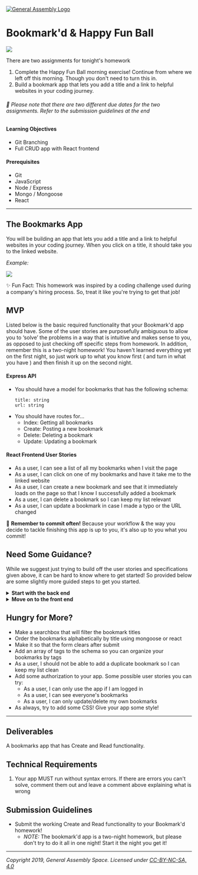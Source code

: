 [![General Assembly Logo](/ga_cog.png)](https://generalassemb.ly)

# Bookmark'd & Happy Fun Ball

![](https://fthmb.tqn.com/N8UHZxApLqho5sUDbpSRyEy1tV8=/768x0/filters:no_upscale():max_bytes(150000):strip_icc()/Bookmarks-56d0cca45f9b5879cc7123a4.jpg)

There are two assignments for tonight's homework 

1. Complete the Happy Fun Ball morning exercise! Continue from where we left off this morning. Though you don't need to turn this in.
2. Build a bookmark app that lets you add a title and a link to helpful websites in your coding journey.

###### :red_circle: Please note that there are two different due dates for the two assignments. Refer to the submission guidelines at the end

#### Learning Objectives

- Git Branching
- Full CRUD app with React frontend

#### Prerequisites

- Git
- JavaScript
- Node / Express
- Mongo / Mongoose
- React

---

## The Bookmarks App

You will be building an app that lets you add a title and a link to helpful websites in your coding journey. When you click on a title, it should take you to the linked website.

_Example:_

![](https://i.imgur.com/yq9Ygeu.png)

✨ Fun Fact: This homework was inspired by a coding challenge used during a company's hiring process. So, treat it like you're trying to get that job!

## MVP 

Listed below is the basic required functionality that your Bookmark'd app should have. Some of the user stories are purposefully ambiguous to allow you to ‘solve’ the problems in a way that is intuitive and makes sense to you, as opposed to just checking off specific steps from homework. In addition, remember this is a two-night homework! You haven't learned everything yet on the first night, so just work up to what you know first ( and turn in what you have ) and then finish it up on the second night.

#### Express API
  - You should have a model for bookmarks that has the following schema:
      ```
      title: string
      url: string
       ```
   - You should have routes for...
      - Index: Getting all bookmarks
      - Create: Posting a new bookmark
      - Delete: Deleting a bookmark
      - Update: Updating a bookmark

#### React Frontend User Stories
  - As a user, I can see a list of all my bookmarks when I visit the page
  - As a user, I can click on one of my bookmarks and have it take me to the linked website
  - As a user, I can create a new bookmark and see that it immediately loads on the page so that I know I successfully added a bookmark
  - As a user, I can delete a bookmark so I can keep my list relevant
  - As a user, I can update a bookmark in case I made a typo or the URL changed

:red_circle: **Remember to commit often!**
Because your workflow & the way you decide to tackle finishing this app is up to you, it's also up to you what you commit!

## Need Some Guidance?

While we suggest just trying to build off the user stories and specifications given above, it can be hard to know where to get started! So provided below are some slightly more guided steps to get you started.

  <details>
   <summary><strong>Start with the back end</strong></summary>

   - Create an express app
     - what npm packages do you need? Now that we are not using EJS, are there npm packages that we don't need?
   - Connect it to mongo with mongoose
   - Create a schema that has the following
      ```
      title: string
      url: string ( remember: the links must start with http/https )
      ```
   - Create the routes (full CRUD)
   - Test the routes using cURL (or using Postman)
  </details>

   <details>
   <summary><strong>Move on to the front end</strong></summary>

   - Your front end should display:
      - An index of a clickable list of the title of each bookmark that takes you to the url of your bookmark
      - A way to delete a bookmark
      - A way to update a bookmark
      - A working form to add a new record to the database.
        - When the data is submitted and processed, the page should immediately reflect the changes

   - Getting started:
     - Create your static assets. Your `index.html` inside your `public` folder and `app.js` will work together. Create an extra folder for components, as needed.

  </details>

## Hungry for More?

  - Make a searchbox that will filter the bookmark titles
  - Order the bookmarks alphabetically by title using mongoose or react
  - Make it so that the form clears after submit
  - Add an array of tags to the schema so you can organize your bookmarks by tags
  - As a user, I should not be able to add a duplicate bookmark so I can keep my list clean
  - Add some authorization to your app. Some possible user stories you can try:
      - As a user, I can only use the app if I am logged in
      - As a user, I can see everyone's bookmarks
      - As a user, I can only update/delete my own bookmarks
  - As always, try to add some CSS! Give your app some style!

---

## Deliverables

A bookmarks app that has Create and Read functionality. 

## Technical Requirements
1. Your app MUST run without syntax errors. If there are errors you can't solve, comment them out and leave a comment above explaining what is wrong

## Submission Guidelines

- Submit the working Create and Read functionality to your Bookmark'd homework! 
  - _NOTE:_ The bookmark'd app is a two-night homework, but please don't try to do it all in one night! Start it the night you get it!
---

*Copyright 2019, General Assembly Space. Licensed under [CC-BY-NC-SA, 4.0](https://creativecommons.org/licenses/by-nc-sa/4.0/)*
